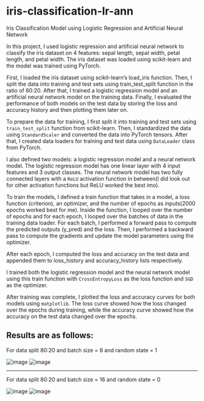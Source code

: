 # iris-classification-lr-ann
Iris Classification Model using Logistic Regression and Artificial Neural Network

In this project, I used logistic regression and artificial neural network to classify the iris dataset on 4 features: sepal length, sepal width, petal length, and petal width. The iris dataset was loaded using scikit-learn and the model was trained using PyTorch.

First, I loaded the iris dataset using scikit-learn’s load_iris function. Then, I split the data into training and test sets using train_test_split function in the ratio of 80:20. After that, I trained a logistic regression model and an artificial neural network model on the training data. Finally, I evaluated the performance of both models on the test data by storing the loss and accuracy history and then plotting them later on.

To prepare the data for training, I first split it into training and test sets using `train_test_split` function from scikit-learn. Then, I standardized the data using `StandardScaler` and converted the data into PyTorch tensors. After that, I created data loaders for training and test data using `DataLoader` class from PyTorch.

I also defined two models: a logistic regression model and a neural network model. The logistic regression model has one linear layer with 4 input features and 3 output classes. The neural network model has two fully connected layers with a `ReLU` activation function in between(I did look out for other activation functions but ReLU worked the best imo).

To train the models, I defined a train function that takes in a model, a loss function (criterion), an optimizer, and the number of epochs as inputs(2000 epochs worked best for me). Inside the function, I looped over the number of epochs and for each epoch, I looped over the batches of data in the training data loader. For each batch, I performed a forward pass to compute the predicted outputs (y_pred) and the loss. Then, I performed a backward pass to compute the gradients and update the model parameters using the optimizer.

After each epoch, I computed the loss and accuracy on the test data and appended them to loss_history and accuracy_history lists respectively.

I trained both the logistic regression model and the neural network model using this train function with `CrossEntropyLoss` as the loss function and `SGD` as the optimizer.

After training was complete, I plotted the loss and accuracy curves for both models using `matplotlib`. The loss curve showed how the loss changed over the epochs during training, while the accuracy curve showed how the accuracy on the test data changed over the epochs.

## Results are as follows:
For data split 80:20 and batch size = 8 and random state = 1

![image](https://user-images.githubusercontent.com/114558126/235588414-119812b0-1763-43b8-800b-d452e80f537a.png)
![image](https://user-images.githubusercontent.com/114558126/235588429-2384487d-c788-4a77-9ec8-0175e66f0de5.png)

---
For data split 80:20 and batch size = 16 and random state = 0

![image](https://user-images.githubusercontent.com/114558126/235588902-60d055ad-c742-4b38-b3b7-a92c0bfce9eb.png)
![image](https://user-images.githubusercontent.com/114558126/235588901-4b217d24-3524-476d-bb6c-7a5eb9b002ac.png)



